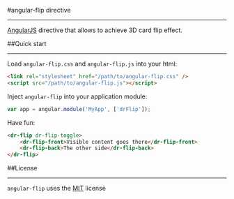 #angular-flip directive
***
[AngularJS](http://angularjs.org/) directive that allows to achieve 3D card flip
effect.

##Quick start
***

Load `angular-flip.css` and `angular-flip.js` into your html:
```html
<link rel="stylesheet" href="/path/to/angular-flip.css" />
<script src="/path/to/angular-flip.js"></script>
```

Inject `angular-flip` into your application module:
```javascript
var app = angular.module('MyApp', ['drFlip']);
```

Have fun:
```html
<dr-flip dr-flip-toggle>
    <dr-flip-front>Visible content goes there</dr-flip-front>
    <dr-flip-back>The other side</dr-flip-back>
</dr-flip>
```

##License
***
`angular-flip` uses the [MIT](http://opensource.org/licenses/MIT) license